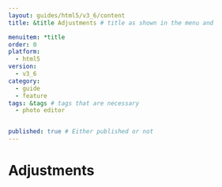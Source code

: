 ```yaml
---
layout: guides/html5/v3_6/content
title: &title Adjustments # title as shown in the menu and 

menuitem: *title
order: 0
platform:
  - html5
version:
  - v3_6
category: 
  - guide
  - feature
tags: &tags # tags that are necessary
  - photo editor 


published: true # Either published or not 
---
```


# Adjustments 



